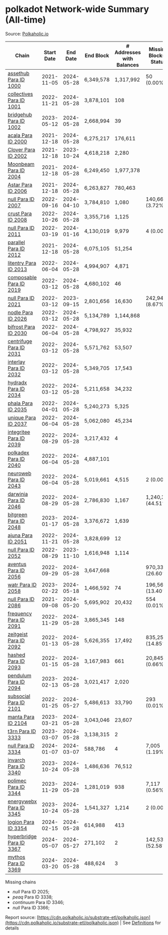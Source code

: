 # polkadot Network-wide Summary (All-time)

Source: [Polkaholic.io](https://polkaholic.io)


| Chain            | Start Date | End Date | End Block | # Addresses with Balances | Missing Blocks / Status |
| ---------------- | ---------- | ---------| --------- | ------------------------- | ----------------------- |
| [assethub Para ID 1000](/polkadot/1000-assethub) | 2021-11-05 | 2024-05-28 | 6,349,578 |  1,317,992 | 50 (0.00%)  |
| [collectives Para ID 1001](/polkadot/1001-collectives) | 2022-11-21 | 2024-05-28 | 3,878,101 |  108 |    |
| [bridgehub Para ID 1002](/polkadot/1002-bridgehub) | 2023-05-12 | 2024-05-28 | 2,668,994 |  39 |    |
| [acala Para ID 2000](/polkadot/2000-acala) | 2021-12-18 | 2024-05-28 | 6,275,217 |  176,611 |    |
| [Clover Para ID 2002](/polkadot/2002-clover) | 2021-12-18 | 2023-10-24 | 4,618,218 |  2,280 |    |
| [Moonbeam Para ID 2004](/polkadot/2004-moonbeam) | 2021-12-18 | 2024-05-28 | 6,249,450 |  1,977,378 |    |
| [Astar Para ID 2006](/polkadot/2006-astar) | 2021-12-18 | 2024-05-28 | 6,263,827 |  780,463 |    |
| [null Para ID 2007](/polkadot/2007-kapex) | 2022-09-16 | 2024-04-10 | 3,784,810 |  1,080 | 140,668 (3.72%)  |
| [crust Para ID 2008](/polkadot/2008-crust) | 2022-10-26 | 2024-05-28 | 3,355,716 |  1,125 |    |
| [null Para ID 2011](/polkadot/2011-equilibrium) | 2022-03-19 | 2024-01-16 | 4,130,019 |  9,979 | 4 (0.00%)  |
| [parallel Para ID 2012](/polkadot/2012-parallel) | 2021-12-18 | 2024-05-28 | 6,075,105 |  51,254 |    |
| [litentry Para ID 2013](/polkadot/2013-litentry) | 2022-06-04 | 2024-05-28 | 4,994,907 |  4,871 |    |
| [composable Para ID 2019](/polkadot/2019-composable) | 2022-03-12 | 2024-05-28 | 4,680,102 |  46 |    |
| [null Para ID 2021](/polkadot/2021-efinity) | 2022-03-12 | 2023-09-15 | 2,801,656 |  16,630 | 242,949 (8.67%)  |
| [nodle Para ID 2026](/polkadot/2026-nodle) | 2022-03-12 | 2024-05-28 | 5,134,789 |  1,144,868 |    |
| [bifrost Para ID 2030](/polkadot/2030-bifrost) | 2022-06-04 | 2024-05-28 | 4,798,927 |  35,932 |    |
| [centrifuge Para ID 2031](/polkadot/2031-centrifuge) | 2022-03-12 | 2024-05-28 | 5,571,762 |  53,507 |    |
| [interlay Para ID 2032](/polkadot/2032-interlay) | 2022-03-12 | 2024-05-28 | 5,349,705 |  17,543 |    |
| [hydradx Para ID 2034](/polkadot/2034-hydradx) | 2022-03-12 | 2024-05-28 | 5,211,658 |  34,232 |    |
| [phala Para ID 2035](/polkadot/2035-phala) | 2022-04-01 | 2024-05-28 | 5,240,273 |  5,325 |    |
| [unique Para ID 2037](/polkadot/2037-unique) | 2022-06-04 | 2024-05-28 | 5,062,080 |  45,234 |    |
| [integritee Para ID 2039](/polkadot/2039-integritee) | 2022-08-29 | 2024-05-28 | 3,217,432 |  4 |    |
| [polkadex Para ID 2040](/polkadot/2040-polkadex) | 2022-06-04 | 2024-05-28 | 4,887,101 |   |    |
| [neuroweb Para ID 2043](/polkadot/2043-neuroweb) | 2022-06-04 | 2024-05-28 | 5,019,661 |  4,515 | 2 (0.00%)  |
| [darwinia Para ID 2046](/polkadot/2046-darwinia) | 2022-08-29 | 2024-05-28 | 2,786,830 |  1,167 | 1,240,326 (44.51%)  |
| [bitgreen Para ID 2048](/polkadot/2048-bitgreen) | 2023-01-17 | 2024-05-28 | 3,376,672 |  1,639 |    |
| [ajuna Para ID 2051](/polkadot/2051-ajuna) | 2022-11-21 | 2024-05-28 | 3,828,699 |  12 |    |
| [null Para ID 2052](/polkadot/2052-polkadot-parathread-2052) | 2022-08-29 | 2023-11-10 | 1,616,948 |  1,114 |    |
| [aventus Para ID 2056](/polkadot/2056-aventus) | 2022-09-29 | 2024-05-28 | 3,647,668 |   | 970,334 (26.60%)  |
| [watr Para ID 2058](/polkadot/2058-watr) | 2023-02-22 | 2024-05-18 | 1,466,592 |  74 | 196,567 (13.40%)  |
| [null Para ID 2086](/polkadot/2086-kilt) | 2021-09-08 | 2024-05-20 | 5,695,902 |  20,432 | 554 (0.01%)  |
| [frequency Para ID 2091](/polkadot/2091-frequency) | 2022-11-29 | 2024-05-28 | 3,865,345 |  148 |    |
| [zeitgeist Para ID 2092](/polkadot/2092-zeitgeist) | 2022-01-13 | 2024-05-28 | 5,626,355 |  17,492 | 835,250 (14.85%)  |
| [hashed Para ID 2093](/polkadot/2093-hashed) | 2022-01-15 | 2024-05-28 | 3,167,983 |  661 | 20,845 (0.66%)  |
| [pendulum Para ID 2094](/polkadot/2094-pendulum) | 2023-02-13 | 2024-05-28 | 3,021,417 |  2,020 |    |
| [subsocial Para ID 2101](/polkadot/2101-subsocial) | 2022-01-25 | 2024-05-27 | 5,486,613 |  33,790 | 293 (0.01%)  |
| [manta Para ID 2104](/polkadot/2104-manta) | 2023-03-21 | 2024-05-28 | 3,043,046 |  23,607 |    |
| [t3rn Para ID 3333](/polkadot/3333-t3rn) | 2023-03-07 | 2024-05-28 | 3,138,315 |  2 |    |
| [null Para ID 3334](/polkadot/3334-polkadot-parathread-3334) | 2024-01-07 | 2024-03-07 | 588,786 |  4 | 7,005 (1.19%)  |
| [invarch Para ID 3340](/polkadot/3340-invarch) | 2023-10-24 | 2024-05-28 | 1,486,636 |  76,512 |    |
| [polimec Para ID 3344](/polkadot/3344-polimec) | 2023-11-29 | 2024-05-28 | 1,281,019 |  938 | 7,117 (0.56%)  |
| [energywebx Para ID 3345](/polkadot/3345-energywebx) | 2023-10-24 | 2024-05-28 | 1,541,327 |  1,214 | 2 (0.00%)  |
| [logion Para ID 3354](/polkadot/3354-logion) | 2024-02-15 | 2024-05-28 | 614,988 |  413 |    |
| [hyperbridge Para ID 3367](/polkadot/3367-hyperbridge) | 2024-05-07 | 2024-05-27 | 271,102 |  2 | 142,533 (52.58%)  |
| [mythos Para ID 3369](/polkadot/3369-mythos) | 2024-03-20 | 2024-05-28 | 488,624 |  3 |    |

Missing chains


* *null* Para ID 2025; 
* *peaq* Para ID 3338; 
* *continuum* Para ID 3346; 
* *null* Para ID 3366; 

Report source: [https://cdn.polkaholic.io/substrate-etl/polkaholic.json](https://cdn.polkaholic.io/substrate-etl/polkaholic.json) | See [Definitions](/DEFINITIONS.md) for details
